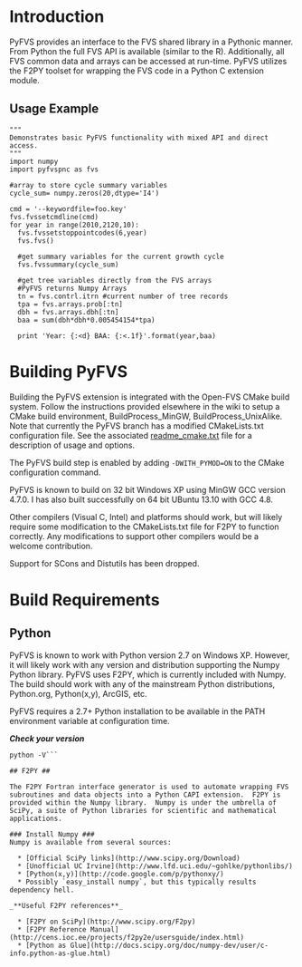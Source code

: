 # Introduction #
PyFVS provides an interface to the FVS shared library in a Pythonic manner. From Python the full FVS API is available (similar to the R).  Additionally, all FVS common data and arrays can be accessed at run-time. PyFVS utilizes the F2PY toolset for wrapping the FVS code in a Python C extension module.

## Usage Example ##
```
"""
Demonstrates basic PyFVS functionality with mixed API and direct access.
"""
import numpy
import pyfvspnc as fvs

#array to store cycle summary variables
cycle_sum= numpy.zeros(20,dtype='I4')

cmd = '--keywordfile=foo.key'
fvs.fvssetcmdline(cmd)
for year in range(2010,2120,10):
  fvs.fvssetstoppointcodes(6,year)
  fvs.fvs()

  #get summary variables for the current growth cycle
  fvs.fvssummary(cycle_sum)
  
  #get tree variables directly from the FVS arrays
  #PyFVS returns Numpy Arrays
  tn = fvs.contrl.itrn #current number of tree records
  tpa = fvs.arrays.prob[:tn]
  dbh = fvs.arrays.dbh[:tn]
  baa = sum(dbh*dbh*0.005454154*tpa)

  print 'Year: {:<d} BAA: {:<.1f}'.format(year,baa)
```

# Building PyFVS #

Building the PyFVS extension is integrated with the Open-FVS CMake build system. Follow the instructions provided elsewhere in the wiki to setup a CMake build environment, BuildProcess\_MinGW, BuildProcess\_UnixAlike.  Note that currently the PyFVS branch has a modified CMakeLists.txt configuration file.  See the associated [readme\_cmake.txt](https://code.google.com/p/open-fvs/source/browse/branches/PyFVS/bin/readme_cmake.txt) file for a description of usage and options.

The PyFVS build step is enabled by adding `-DWITH_PYMOD=ON` to the CMake configuration command.

PyFVS is known to build on 32 bit Windows XP using MinGW GCC version 4.7.0.  I has also built successfully on 64 bit UBuntu 13.10 with GCC 4.8.

Other compilers (Visual C, Intel) and platforms should work, but will likely require some modification to the CMakeLists.txt file for F2PY to function correctly.  Any modifications to support other compilers would be a welcome contribution.

Support for SCons and Distutils has been dropped.

# Build Requirements #

## Python ##

PyFVS is known to work with Python version 2.7 on Windows XP.  However, it will likely work with any version and distribution supporting the Numpy Python library.  PyFVS uses F2PY, which is currently included with Numpy.  The build should work with any of the mainstream Python distributions, Python.org, Python(x,y), ArcGIS, etc.

PyFVS requires a 2.7+ Python installation to be available in the PATH environment variable at configuration time.

_**Check your version**_
```shell
python -V```

## F2PY ##

The F2PY Fortran interface generator is used to automate wrapping FVS subroutines and data objects into a Python CAPI extension.  F2PY is provided within the Numpy library.  Numpy is under the umbrella of SciPy, a suite of Python libraries for scientific and mathematical applications.

### Install Numpy ###
Numpy is available from several sources:

  * [Official SciPy links](http://www.scipy.org/Download)
  * [Unofficial UC Irvine](http://www.lfd.uci.edu/~gohlke/pythonlibs/)
  * [Python(x,y)](http://code.google.com/p/pythonxy/)
  * Possibly `easy_install numpy`, but this typically results dependency hell.

_**Useful F2PY references**_

  * [F2PY on SciPy](http://www.scipy.org/F2py)
  * [F2PY Reference Manual](http://cens.ioc.ee/projects/f2py2e/usersguide/index.html)
  * [Python as Glue](http://docs.scipy.org/doc/numpy-dev/user/c-info.python-as-glue.html)